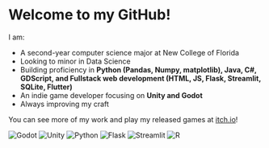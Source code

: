 # Welcome to my GitHub!

I am:
- A second-year computer science major at New College of Florida
- Looking to minor in Data Science
- Building proficiency in **Python (Pandas, Numpy, matplotlib), Java, C#, GDScript, and Fullstack web development (HTML, JS, Flask, Streamlit, SQLite, Flutter)**
- An indie game developer focusing on **Unity and Godot**
- Always improving my craft

You can see more of my work and play my released games at [itch.io](https://schweem.itch.io/)!

![Godot](https://img.shields.io/badge/Godot-478CBF?style=for-the-badge&logo=GodotEngine&logoColor=white) ![Unity](https://img.shields.io/badge/Unity-100000?style=for-the-badge&logo=unity&logoColor=white) ![Python](https://img.shields.io/badge/Python-FFD43B?style=for-the-badge&logo=python&logoColor=blue) ![Flask](https://img.shields.io/badge/Flask-000000?style=for-the-badge&logo=flask&logoColor=white) ![Streamlit](https://img.shields.io/badge/Streamlit-FF4B4B?style=for-the-badge&logo=Streamlit&logoColor=white) ![R](https://img.shields.io/badge/R-276DC3?style=for-the-badge&logo=r&logoColor=white) 
